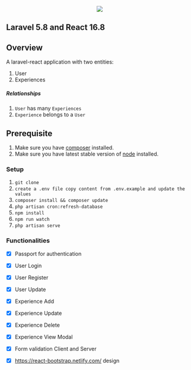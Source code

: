 <p align="center"><img src="https://laravel.com/assets/img/components/logo-laravel.svg"></p>

## Laravel 5.8 and React 16.8

## Overview
A laravel-react application with two entities:
 1. User
 2. Experiences
 ##### Relationships
 1. `User` has many `Experiences`
 2. `Experience` belongs to a `User`

## Prerequisite

1. Make sure you have [composer](https://getcomposer.org/download/) installed.
2. Make sure you have latest stable version of [node](https://nodejs.org/en/download/) installed.

### Setup

1. `git clone`
2. `create a .env file copy content from .env.example and update the values`
3. `composer install && composer update`
4. `php artisan cron:refresh-database`
5. `npm install`
5. `npm run watch`
7. `php artisan serve`


### Functionalities

- [x] Passport for authentication
- [x] User Login
- [x] User Register
- [x] User Update
- [x] Experience Add
- [x] Experience Update
- [x] Experience Delete
- [x] Experience View Modal
- [x] Form validation Client and Server
- [x] https://react-bootstrap.netlify.com/ design

